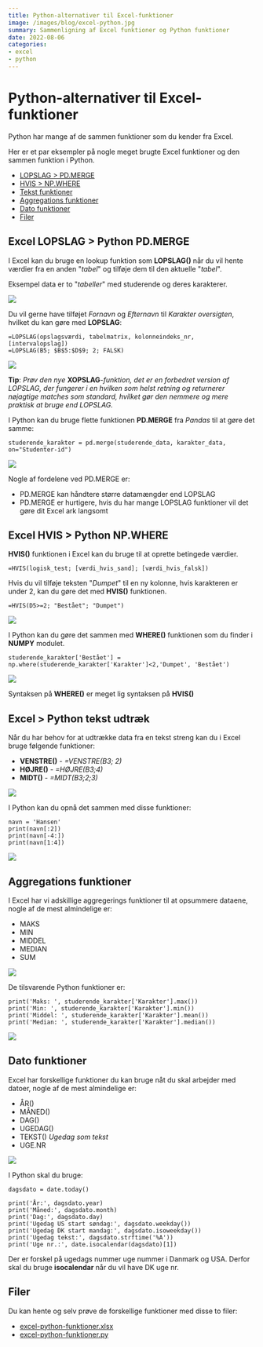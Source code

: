 ```yaml
---
title: Python-alternativer til Excel-funktioner
image: /images/blog/excel-python.jpg
summary: Sammenligning af Excel funktioner og Python funktioner
date: 2022-08-06
categories:
- excel
- python
---
```


# Python-alternativer til Excel-funktioner
Python har mange af de sammen funktioner som du kender fra Excel.

Her er et par eksempler på nogle meget brugte Excel funktioner og den sammen funktion i Python.

- [LOPSLAG > PD.MERGE](#excel-vlookup--python-pdmerge)
- [HVIS > NP.WHERE](#excel-if--python-npwhere)
- [Tekst funktioner](#excel--python-tekst-udtræk)
- [Aggregations funktioner](#aggregations-funktioner)
- [Dato funktioner](#dato-funktioner)
- [Filer](#filer)

## Excel LOPSLAG > Python PD.MERGE
I Excel kan du bruge en lookup funktion som **LOPSLAG()** når du vil hente værdier fra en anden "*tabel*" og tilføje dem til den aktuelle "*tabel*".

Eksempel data er to "*tabeller*" med studerende og deres karakterer.

![](/static/images/blog/excel-python-funktioner-data.jpg)


Du vil gerne have tilføjet *Fornavn* og *Efternavn* til *Karakter oversigten*, hvilket du kan gøre med **LOPSLAG**:

    =LOPSLAG(opslagsværdi, tabelmatrix, kolonneindeks_nr, [intervalopslag])
    =LOPSLAG(B5; $B$5:$D$9; 2; FALSK)

![](/static/images/blog/excel-python-funktioner-data-2.jpg)

**Tip**: *Prøv den nye* **XOPSLAG**-*funktion, det er en forbedret version af LOPSLAG, der fungerer i en hvilken som helst retning og returnerer nøjagtige matches som standard, hvilket gør den nemmere og mere praktisk at bruge end LOPSLAG.*

I Python kan du bruge flette funktionen **PD.MERGE** fra *Pandas* til at gøre det samme:

    studerende_karakter = pd.merge(studerende_data, karakter_data, on="Studenter-id")

![](/static/images/blog/excel-python-funktioner-data-3.jpg)

Nogle af fordelene ved PD.MERGE er:

- PD.MERGE kan håndtere større datamængder end LOPSLAG
- PD.MERGE er hurtigere, hvis du har mange LOPSLAG funktioner vil det gøre dit Excel ark langsomt

## Excel HVIS > Python NP.WHERE 
**HVIS()** funktionen i Excel kan du bruge til at oprette betingede værdier.

    =HVIS(logisk_test; [værdi_hvis_sand]; [værdi_hvis_falsk])

Hvis du vil tilføje teksten "*Dumpet*" til en ny kolonne, hvis karakteren er under 2, kan du gøre det med **HVIS()** funktionen.

    =HVIS(D5>=2; "Bestået"; "Dumpet")

![](/static/images/blog/excel-python-funktioner-data-4.jpg)

I Python kan du gøre det sammen med **WHERE()** funktionen som du finder i **NUMPY** modulet.

    studerende_karakter['Bestået'] = np.where(studerende_karakter['Karakter']<2,'Dumpet', 'Bestået')

![](/static/images/blog/excel-python-funktioner-data-5.jpg)

Syntaksen på **WHERE()** er meget lig syntaksen på **HVIS()**

## Excel > Python tekst udtræk
Når du har behov for at udtrække data fra en tekst streng kan du i Excel bruge følgende funktioner:

- **VENSTRE()** - *=VENSTRE(B3; 2)*
- **HØJRE()** - *=HØJRE(B3;4)*
- **MIDT()** - *=MIDT(B3;2;3)*

![](/static/images/blog/excel-python-funktioner-data-6.jpg)

I Python kan du opnå det sammen med disse funktioner:

    navn = 'Hansen'
    print(navn[:2])
    print(navn[-4:])
    print(navn[1:4])

![](/static/images/blog/excel-python-funktioner-data-7.jpg)


## Aggregations funktioner
I Excel har vi adskillige aggregerings funktioner til at opsummere dataene, nogle af de mest almindelige er:

- MAKS
- MIN
- MIDDEL
- MEDIAN
- SUM

![](/static/images/blog/excel-python-funktioner-data-8.jpg)

De tilsvarende Python funktioner er:

    print('Maks: ', studerende_karakter['Karakter'].max())
    print('Min: ', studerende_karakter['Karakter'].min())
    print('Middel: ', studerende_karakter['Karakter'].mean())
    print('Median: ', studerende_karakter['Karakter'].median())

![](/static/images/blog/excel-python-funktioner-data-9.jpg)


## Dato funktioner
Excel har forskellige funktioner du kan bruge nåt du skal arbejder med datoer, nogle af de mest almindelige er:

- ÅR()
- MÅNED()
- DAG()
- UGEDAG()
- TEKST() *Ugedag som tekst*
- UGE.NR

![](/static/images/blog/excel-python-funktioner-data-11.jpg)

I Python skal du bruge:

    dagsdato = date.today()

    print('År:', dagsdato.year)
    print('Måned:', dagsdato.month)
    print('Dag:', dagsdato.day)
    print('Ugedag US start søndag:', dagsdato.weekday())
    print('Ugedag DK start mandag:', dagsdato.isoweekday())
    print('Ugedag tekst:', dagsdato.strftime('%A'))
    print('Uge nr.:', date.isocalendar(dagsdato)[1])

Der er forskel på ugedags nummer uge nummer i Danmark og USA. Derfor skal du bruge **isocalendar** når du vil have DK uge nr. 

## Filer
Du kan hente og selv prøve de forskellige funktioner med disse to filer:

- [excel-python-funktioner.xlsx](./files/blog/excel-python-funktioner.xlsx)
- [excel-python-funktioner.py](./files/blog/excel-python-funktioner.py)